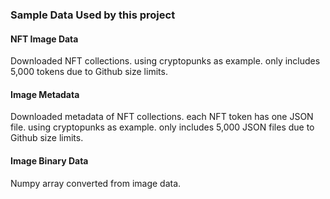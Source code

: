 ### Sample Data Used by this project
#### NFT Image Data 
Downloaded NFT collections. using cryptopunks as example. only includes 5,000 tokens due to Github size limits.
#### Image Metadata
Downloaded metadata of NFT collections. each NFT token has one JSON file. using cryptopunks as example. only includes 5,000 JSON files due to Github size limits.
#### Image Binary Data 
Numpy array converted from image data.
